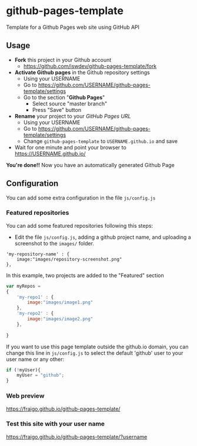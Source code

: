 # github-pages-template
Template for a Github Pages web site using GitHub API

## Usage

* **Fork** this project in your Github account
  * https://github.com/iswdev/github-pages-template/fork
* **Activate Github pages** in the Github repository settings
  * Using your USERNAME
  * Go to https://github.com/USERNAME/github-pages-template/settings
  * Go to the section "**Github Pages**"
    * Select source "master branch"
    * Press "Save" button
* **Rename** your project to your *GitHub Pages URL*
  * Using your USERNAME
  * Go to https://github.com/USERNAME/github-pages-template/settings
  * Change `github-pages-template` to `USERNAME.github.io` and save
* Wait for one minute and point your browser to https://USERNAME.github.io/

**You're done!!**
Now you have an automatically generated Github Page 

## Configuration

You can add some extra configuration in the file `js/config.js` 

### Featured repositories

You can add some featured repositories following this steps:

* Edit the file `js/config.js`, adding a github project name, and uploading a screenshot to the `images/` folder.

```
'my-repository-name' : {
    image:"images/repository-screenshot.png"
},
```

In this example, two projects are added to the "Featured" section

```javascript
var myRepos = 
{
    'my-repo1' : {
        image:"images/image1.png"
    },
    'my-repo2' : {
        image:"images/image2.png"
    },
    
}
```


If you want to use this page template outside the github.io domain, you can change this line in `js/config.js` to select the default 'github' user to your user name or any other:

```javascript
if (!myUser){
    myUser = "github";
}  
```

### Web preview

https://fraigo.github.io/github-pages-template/


### Test this site with your user name

https://fraigo.github.io/github-pages-template/?username


